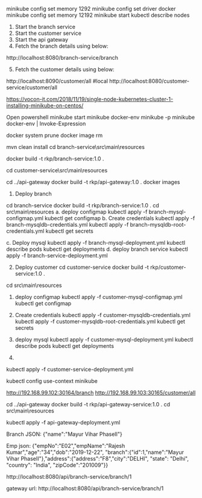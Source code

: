 minikube config set memory 1292
minikube config set driver docker
minikube config set memory 12192
minikube start
kubectl describe nodes




1. Start the branch service
2. Start the customer service
3. Start the api gateway
4. Fetch the branch details using below:

http://localhost:8080/branch-service/branch

5. Fetch the customer details using below:

http://localhost:8090/customer/all #local
http://localhost:8080/customer-service/customer/all



https://vocon-it.com/2018/11/19/single-node-kubernetes-cluster-1-installing-minikube-on-centos/

Open powershell
minikube start
minikube docker-env
minikube -p minikube docker-env | Invoke-Expression

docker system prune
docker image rm <image id>

mvn clean install
cd branch-service\src\main\resources

docker build -t rkp/branch-service:1.0 .

cd customer-service\src\main\resources




cd ../api-gateway
docker build -t rkp/api-gateway:1.0 .
docker images

1. Deploy branch

cd branch-service
docker build -t rkp/branch-service:1.0 .
cd src\main\resources
a. deploy configmap 
kubectl apply -f branch-mysql-configmap.yml
kubectl get configmap
b. Create credentials
kubectl apply -f branch-mysqldb-credentials.yml
kubectl apply -f branch-mysqldb-root-credentials.yml
kubectl get secrets

c. Deploy mysql
kubectl apply -f branch-mysql-deployment.yml
kubectl describe pods <pod id>
kubectl get deployments
d. deploy branch service
kubectl apply -f branch-service-deployment.yml

2. Deploy customer
cd customer-service
docker build -t rkp/customer-service:1.0 .

cd src\main\resources
1. deploy configmap
kubectl apply -f customer-mysql-configmap.yml
kubectl get configmap
2. Create credentials
kubectl apply -f customer-mysqldb-credentials.yml
kubectl apply -f customer-mysqldb-root-credentials.yml
kubectl get secrets

3. deploy mysql
kubectl apply -f customer-mysql-deployment.yml
kubectl describe pods <pod id>
kubectl get deployments
4. 
kubectl apply -f customer-service-deployment.yml

kubectl config use-context minikube

http://192.168.99.102:30164/branch
http://192.168.99.103:30165/customer/all


cd ../api-gateway
docker build -t rkp/api-gateway-service:1.0 .
cd src\main\resources

kubectl apply -f api-gateway-deployment.yml

Branch JSON:
{"name":"Mayur Vihar PhaseII"}

Emp json:
{"empNo":"E02","empName":"Rajesh Kumar","age":"34","dob":"2019-12-22",
 "branch":{"id":1,"name":"Mayur Vihar PhaseII"},"address":{"address":"F8","city":"DELHI", "state": "Delhi", "country": "India", "zipCode":"201009"}}
 
 http://localhost:8080/api/branch-service/branch/1
 
 gateway url:
 http://localhost:8080/api/branch-service/branch/1
